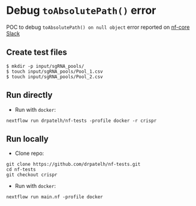 # Debug `toAbsolutePath()` error

POC to debug `toAbsolutePath() on null object` error reported on [nf-core Slack](https://nfcore.slack.com/archives/D0336TKDEQY/p1661180251769559)

## Create test files

```
$ mkdir -p input/sgRNA_pools/
$ touch input/sgRNA_pools/Pool_1.csv  
$ touch input/sgRNA_pools/Pool_2.csv
```

## Run directly

- Run with `docker`:

```
nextflow run drpatelh/nf-tests -profile docker -r crispr
```

## Run locally

- Clone repo:

```
git clone https://github.com/drpatelh/nf-tests.git
cd nf-tests
git checkout crispr
```

- Run with `docker`:

```
nextflow run main.nf -profile docker
```
